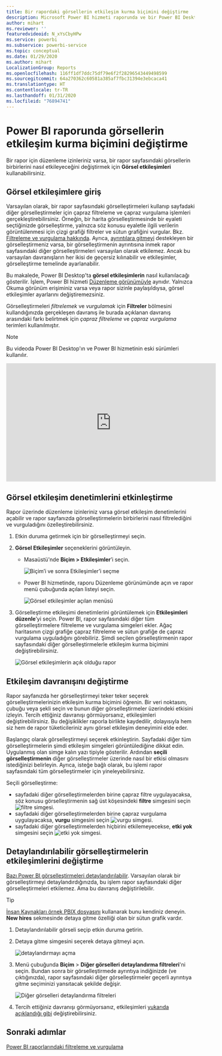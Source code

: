 ```yaml
---
title: Bir rapordaki görsellerin etkileşim kurma biçimini değiştirme
description: Microsoft Power BI hizmeti raporunda ve bir Power BI Desktop raporunda Görsel etkileşimler oluşturmaya ilişkin belgeler.
author: mihart
ms.reviewer: ''
featuredvideoid: N_xYsCbyHPw
ms.service: powerbi
ms.subservice: powerbi-service
ms.topic: conceptual
ms.date: 01/29/2020
ms.author: mihart
LocalizationGroup: Reports
ms.openlocfilehash: 116ff1df7ddc75df79e6f2f28296543449498599
ms.sourcegitcommit: 64a270362c60581a385af7fbc31394e3ebcaca41
ms.translationtype: HT
ms.contentlocale: tr-TR
ms.lasthandoff: 01/31/2020
ms.locfileid: "76894741"
---
```

# <a name="change-how-visuals-interact-in-a-power-bi-report"></a>Power BI raporunda görsellerin etkileşim kurma biçimini değiştirme
Bir rapor için düzenleme izinleriniz varsa, bir rapor sayfasındaki görsellerin birbirlerini nasıl etkileyeceğini değiştirmek için **Görsel etkileşimleri** kullanabilirsiniz. 

## <a name="introduction-to-visual-interactions"></a>Görsel etkileşimlere giriş
Varsayılan olarak, bir rapor sayfasındaki görselleştirmeleri kullanıp sayfadaki diğer görselleştirmeler için çapraz filtreleme ve çapraz vurgulama işlemleri gerçekleştirebilirsiniz.
Örneğin, bir harita görselleştirmesinde bir eyaleti seçtiğinizde görselleştirme, yalnızca söz konusu eyaletle ilgili verilerin görüntülenmesi için çizgi grafiği filtreler ve sütun grafiğini vurgular.
Bkz. [Filtreleme ve vurgulama hakkında](power-bi-reports-filters-and-highlighting.md). Ayrıca, [ayrıntılara gitmeyi](consumer/end-user-drill.md) destekleyen bir görselleştirmeniz varsa, bir görselleştirmenin ayrıntısına inmek rapor sayfasındaki diğer görselleştirmeleri varsayılan olarak etkilemez. Ancak bu varsayılan davranışların her ikisi de geçersiz kılınabilir ve etkileşimler, görselleştirme temelinde ayarlanabilir.

Bu makalede, Power BI Desktop'ta **görsel etkileşimlerin** nasıl kullanılacağı gösterilir. İşlem, Power BI hizmeti [Düzenleme görünümüyle](service-interact-with-a-report-in-editing-view.md) aynıdır. Yalnızca Okuma görünüm erişiminiz varsa veya rapor sizinle paylaşıldıysa, görsel etkileşimler ayarlarını değiştiremezsiniz.

Görselleştirmeleri *filtrelemek* ve *vurgulamak* için **Filtreler** bölmesini kullandığınızda gerçekleşen davranış ile burada açıklanan davranış arasındaki farkı belirtmek için *çapraz filtreleme* ve *çapraz vurgulama* terimleri kullanılmıştır.  

> [!NOTE]
> Bu videoda Power BI Desktop'ın ve Power BI hizmetinin eski sürümleri kullanılır. 
>
>

<iframe width="560" height="315" src="https://www.youtube.com/embed/N_xYsCbyHPw?list=PL1N57mwBHtN0JFoKSR0n-tBkUJHeMP2cP" frameborder="0" allowfullscreen></iframe>


## <a name="enable-the-visual-interaction-controls"></a>Görsel etkileşim denetimlerini etkinleştirme
Rapor üzerinde düzenleme izinleriniz varsa görsel etkileşim denetimlerini açabilir ve rapor sayfanızda görselleştirmelerin birbirlerini nasıl filtrelediğini ve vurguladığını özelleştirebilirsiniz. 

1. Etkin duruma getirmek için bir görselleştirmeyi seçin.  
2. **Görsel Etkileşimler** seçeneklerini görüntüleyin.
    

    - Masaüstü'nde **Biçim > Etkileşimler**’i seçin.

        ![Biçim’i ve sonra Etkileşimler’i seçme](media/service-reports-visual-interactions/power-bi-interaction.png)

    - Power BI hizmetinde, raporu Düzenleme görünümünde açın ve rapor menü çubuğunda açılan listeyi seçin.

        ![Görsel etkileşimler açılan menüsü](media/service-reports-visual-interactions/power-bi-service.png)

3. Görselleştirme etkileşimi denetimlerini görüntülemek için **Etkileşimleri düzenle**’yi seçin. Power BI, rapor sayfasındaki diğer tüm görselleştirmelere filtreleme ve vurgulama simgeleri ekler. Ağaç haritasının çizgi grafiğe çapraz filtreleme ve sütun grafiğe de çapraz vurgulama uyguladığını görebiliriz. Şimdi seçilen görselleştirmenin rapor sayfasındaki diğer görselleştirmelerle etkileşim kurma biçimini değiştirebilirsiniz.
   
    ![Görsel etkileşimlerin açık olduğu rapor](media/service-reports-visual-interactions/power-bi-turn-on.png)


## <a name="change-the-interaction-behavior"></a>Etkileşim davranışını değiştirme
Rapor sayfanızda her görselleştirmeyi teker teker seçerek görselleştirmelerinizin etkileşim kurma biçimini öğrenin.  Bir veri noktasını, çubuğu veya şekli seçin ve bunun diğer görselleştirmeler üzerindeki etkisini izleyin. Tercih ettiğiniz davranışı görmüyorsanız, etkileşimleri değiştirebilirsiniz. Bu değişiklikler raporla birlikte kaydedilir, dolayısıyla hem siz hem de rapor tüketicileriniz aynı görsel etkileşim deneyimini elde eder.


Başlangıç olarak görselleştirmeyi seçerek etkinleştirin.  Sayfadaki diğer tüm görselleştirmelerin şimdi etkileşim simgeleri görüntülediğine dikkat edin. Uygulanmış olan simge kalın yazı tipiyle gösterilir. Ardından **seçili görselleştirmenin** diğer görselleştirmeler üzerinde nasıl bir etkisi olmasını istediğinizi belirleyin.  Ayrıca, isteğe bağlı olarak, bu işlemi rapor sayfasındaki tüm görselleştirmeler için yineleyebilirsiniz.

Seçili görselleştirme:
   
   * sayfadaki diğer görselleştirmelerden birine çapraz filtre uygulayacaksa, söz konusu görselleştirmenin sağ üst köşesindeki **filtre** simgesini seçin ![filtre simgesi](media/service-reports-visual-interactions/power-bi-filter-icon.png).
   * sayfadaki diğer görselleştirmelerden birine çapraz vurgulama uygulayacaksa, **vurgu** simgesini seçin ![vurgu simgesi](media/service-reports-visual-interactions/power-bi-highlight-icon.png).
   * sayfadaki diğer görselleştirmelerden hiçbirini etkilemeyecekse, **etki yok** simgesini seçin ![etki yok simgesi](media/service-reports-visual-interactions/power-bi-no-impact.png).

## <a name="change-the-interactions-of-drillable-visualizations"></a>Detaylandırılabilir görselleştirmelerin etkileşimlerini değiştirme
[Bazı Power BI görselleştirmeleri detaylandırılabilir](consumer/end-user-drill.md). Varsayılan olarak bir görselleştirmeyi detaylandırdığınızda, bu işlem rapor sayfasındaki diğer görselleştirmeleri etkilemez. Ama bu davranış değiştirilebilir. 

> [!TIP]
> [İnsan Kaynakları örnek PBIX dosyasını](https://download.microsoft.com/download/6/9/5/69503155-05A5-483E-829A-F7B5F3DD5D27/Human%20Resources%20Sample%20PBIX.pbix) kullanarak bunu kendiniz deneyin. **New hires** sekmesinde detaya gitme özelliği olan bir sütun grafik vardır.
>

1. Detaylandırılabilir görseli seçip etkin duruma getirin. 

2. Detaya gitme simgesini seçerek detaya gitmeyi açın.

    ![detaylandırmayı açma](media/service-reports-visual-interactions/power-bi-drill-down.png)

2. Menü çubuğunda **Biçim** > **Diğer görselleri detaylandırma filtreleri**'ni seçin.  Bundan sonra bir görselleştirmede ayrıntıya indiğinizde (ve çıktığınızda), rapor sayfasındaki diğer görselleştirmeler geçerli ayrıntıya gitme seçiminizi yansıtacak şekilde değişir. 

    ![Diğer görselleri detaylandırma filtreleri](media/service-reports-visual-interactions/power-bi-drill.png)

3. Tercih ettiğiniz davranışı görmüyorsanız, etkileşimleri [yukarıda açıklandığı gibi](#change-the-interaction-behavior) değiştirebilirsiniz.
    
## <a name="next-steps"></a>Sonraki adımlar
[Power BI raporlarındaki filtreleme ve vurgulama](power-bi-reports-filters-and-highlighting.md)